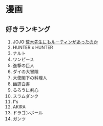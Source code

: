 
# 漫画

## 好きランキング

1. JOJO [荒木先生にもルーティンがあったのか](https://ja.wikipedia.org/wiki/%E8%8D%92%E6%9C%A8%E9%A3%9B%E5%91%82%E5%BD%A6)
1. HUNTER x HUNTER
1. ナルト
1. ワンピース
1. 進撃の巨人
1. ダイの大冒険
1. 大使閣下の料理人
1. 幽遊白書
1. るろうに剣心
1. スラムダンク
1. I"s
1. AKIRA
1. ドラゴンボール
1. ガンツ

